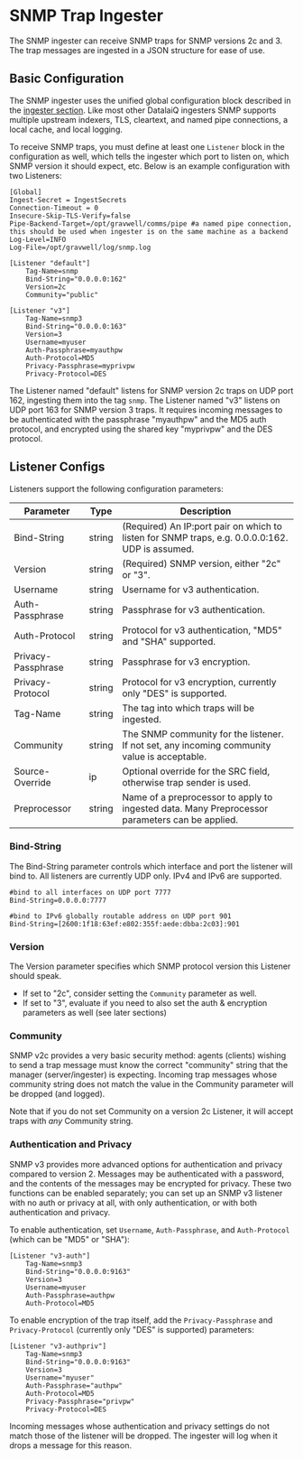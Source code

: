 # SNMP Trap Ingester

The SNMP ingester can receive SNMP traps for SNMP versions 2c and 3. The trap messages are ingested in a JSON structure for ease of use.

## Basic Configuration

The SNMP ingester uses the unified global configuration block described in the [ingester section](ingesters_global_configuration_parameters).  Like most other DatalaiQ ingesters SNMP supports multiple upstream indexers, TLS, cleartext, and named pipe connections, a local cache, and local logging.

To receive SNMP traps, you must define at least one `Listener` block in the configuration as well, which tells the ingester which port to listen on, which SNMP version it should expect, etc. Below is an example configuration with two Listeners:

```
[Global]
Ingest-Secret = IngestSecrets
Connection-Timeout = 0
Insecure-Skip-TLS-Verify=false
Pipe-Backend-Target=/opt/gravwell/comms/pipe #a named pipe connection, this should be used when ingester is on the same machine as a backend
Log-Level=INFO
Log-File=/opt/gravwell/log/snmp.log

[Listener "default"]
	Tag-Name=snmp
	Bind-String="0.0.0.0:162"
	Version=2c
	Community="public"

[Listener "v3"]
	Tag-Name=snmp3
	Bind-String="0.0.0.0:163"
	Version=3
	Username=myuser
	Auth-Passphrase=myauthpw
	Auth-Protocol=MD5
	Privacy-Passphrase=myprivpw
	Privacy-Protocol=DES
```

The Listener named "default" listens for SNMP version 2c traps on UDP port 162, ingesting them into the tag `snmp`. The Listener named "v3" listens on UDP port 163 for SNMP version 3 traps. It requires incoming messages to be authenticated with the passphrase "myauthpw" and the MD5 auth protocol, and encrypted using the shared key "myprivpw" and the DES protocol.

## Listener Configs

Listeners support the following configuration parameters:

| Parameter | Type | Description |
|-----------|------|-------------|
| Bind-String | string | (Required) An IP:port pair on which to listen for SNMP traps, e.g. 0.0.0.0:162. UDP is assumed. |
| Version | string | (Required) SNMP version, either "2c" or "3". |
| Username | string | Username for v3 authentication. |
| Auth-Passphrase | string | Passphrase for v3 authentication. |
| Auth-Protocol | string | Protocol for v3 authentication, "MD5" and "SHA" supported. |
| Privacy-Passphrase | string | Passphrase for v3 encryption. |
| Privacy-Protocol | string | Protocol for v3 encryption, currently only "DES" is supported. |
| Tag-Name  | string | The tag into which traps will be ingested. |
| Community | string | The SNMP community for the listener. If not set, any incoming community value is acceptable. |
| Source-Override | ip | Optional override for the SRC field, otherwise trap sender is used. |
| Preprocessor | string | Name of a preprocessor to apply to ingested data. Many Preprocessor parameters can be applied. |

### Bind-String

The Bind-String parameter controls which interface and port the listener will bind to.  All listeners are currently UDP only.  IPv4 and IPv6 are supported.

```
#bind to all interfaces on UDP port 7777
Bind-String=0.0.0.0:7777

#bind to IPv6 globally routable address on UDP port 901
Bind-String=[2600:1f18:63ef:e802:355f:aede:dbba:2c03]:901
```

### Version

The Version parameter specifies which SNMP protocol version this Listener should speak.

* If set to "2c", consider setting the `Community` parameter as well.
* If set to "3", evaluate if you need to also set the auth & encryption parameters as well (see later sections)

### Community

SNMP v2c provides a very basic security method: agents (clients) wishing to send a trap message must know the correct "community" string that the manager (server/ingester) is expecting. Incoming trap messages whose community string does not match the value in the Community parameter will be dropped (and logged).

Note that if you do not set Community on a version 2c Listener, it will accept traps with *any* Community string.

### Authentication and Privacy

SNMP v3 provides more advanced options for authentication and privacy compared to version 2. Messages may be authenticated with a password, and the contents of the messages may be encrypted for privacy. These two functions can be enabled separately; you can set up an SNMP v3 listener with no auth or privacy at all, with only authentication, or with both authentication and privacy.

To enable authentication, set `Username`, `Auth-Passphrase`, and `Auth-Protocol` (which can be "MD5" or "SHA"):

```
[Listener "v3-auth"]
	Tag-Name=snmp3
	Bind-String="0.0.0.0:9163"
	Version=3
	Username=myuser
	Auth-Passphrase=authpw
	Auth-Protocol=MD5
```

To enable encryption of the trap itself, add the `Privacy-Passphrase` and `Privacy-Protocol` (currently only "DES" is supported) parameters:

```
[Listener "v3-authpriv"]
	Tag-Name=snmp3
	Bind-String="0.0.0.0:9163"
	Version=3
	Username="myuser"
	Auth-Passphrase="authpw"
	Auth-Protocol=MD5
	Privacy-Passphrase="privpw"
	Privacy-Protocol=DES
```

Incoming messages whose authentication and privacy settings do not match those of the listener will be dropped. The ingester will log when it drops a message for this reason.
